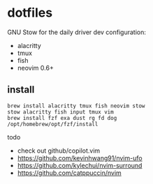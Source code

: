 # dotfiles
GNU Stow for the daily driver dev configuration:
- alacritty
- tmux
- fish
- neovim 0.6+

## install
```
brew install alacritty tmux fish neovim stow
stow alacritty fish input tmux vim
brew install fzf exa dust rg fd dog
/opt/homebrew/opt/fzf/install
```

todo
- check out github/copilot.vim
- https://github.com/kevinhwang91/nvim-ufo
- https://github.com/kylechui/nvim-surround
- https://github.com/catppuccin/nvim
